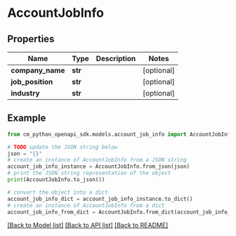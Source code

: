 # AccountJobInfo


## Properties

Name | Type | Description | Notes
------------ | ------------- | ------------- | -------------
**company_name** | **str** |  | [optional] 
**job_position** | **str** |  | [optional] 
**industry** | **str** |  | [optional] 

## Example

```python
from cm_python_openapi_sdk.models.account_job_info import AccountJobInfo

# TODO update the JSON string below
json = "{}"
# create an instance of AccountJobInfo from a JSON string
account_job_info_instance = AccountJobInfo.from_json(json)
# print the JSON string representation of the object
print(AccountJobInfo.to_json())

# convert the object into a dict
account_job_info_dict = account_job_info_instance.to_dict()
# create an instance of AccountJobInfo from a dict
account_job_info_from_dict = AccountJobInfo.from_dict(account_job_info_dict)
```
[[Back to Model list]](../README.md#documentation-for-models) [[Back to API list]](../README.md#documentation-for-api-endpoints) [[Back to README]](../README.md)


